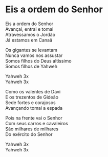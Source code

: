 # Eis a ordem do Senhor

Eis a ordem do Senhor  
Avançai, entrai e tomai  
Atravessamos o Jordão  
Já estamos em Canaã  
  
Os gigantes se levantam  
Nunca vamos nos assustar  
Somos filhos do Deus altíssimo  
Somos filhos de Yahweh  
  
Yahweh 3x  
Yahweh 3x  
  
Como os valentes de Davi  
E os trezentos de Gideão  
Sede fortes e corajosos  
Avançando tomai a espada  
  
Pois na frente vai o Senhor  
Com seus carros e cavaleiros  
São milhares de milhares  
Do exército do Senhor  
  
Yahweh 3x  
Yahweh 3x  
